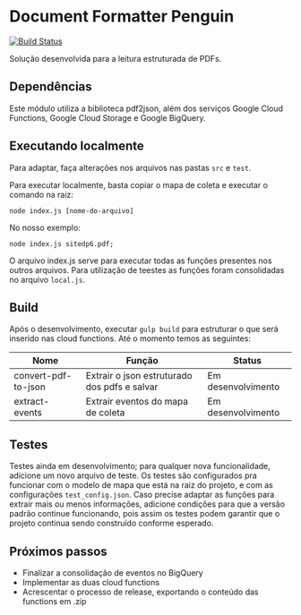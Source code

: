# Document Formatter Penguin

[![Build Status](https://travis-ci.org/DP6/Doc-Formatter-Penguin.svg?branch=main)](https://travis-ci.org/DP6/Doc-Formatter-Penguin)

Solução desenvolvida para a leitura estruturada de PDFs.

## Dependências

Este módulo utiliza a biblioteca pdf2json, além dos serviços Google Cloud Functions, Google Cloud Storage e Google BigQuery.

## Executando localmente

Para adaptar, faça alterações nos arquivos nas pastas `src` e `test`.

Para executar localmente, basta copiar o mapa de coleta e executar o comando na raiz:

```shell
node index.js [nome-do-arquivo]
```

No nosso exemplo:

```shell
node index.js sitedp6.pdf;
```

O arquivo index.js serve para executar todas as funções presentes nos outros arquivos. Para utilização de teestes as funções foram consolidadas no arquivo `local.js`.

## Build

Após o desenvolvimento, executar `gulp build` para estruturar o que será inserido nas cloud functions. Até o momento temos as seguintes:

| Nome                | Função                                       | Status             |
| ------------------- | -------------------------------------------- | ------------------ |
| convert-pdf-to-json | Extrair o json estruturado dos pdfs e salvar | Em desenvolvimento |
| extract-events      | Extrair eventos do mapa de coleta            | Em desenvolvimento |

## Testes

Testes ainda em desenvolvimento; para qualquer nova funcionalidade, adicione um novo arquivo de teste.
Os testes são configurados pra funcionar com o modelo de mapa que está na raiz do projeto, e com as configurações `test_config.json`. Caso precise adaptar as funções para extrair mais ou menos informações, adicione condições para que a versão padrão continue funcionando, pois assim os testes podem garantir que o projeto continua sendo construído conforme esperado.

## Próximos passos

- Finalizar a consolidação de eventos no BigQuery
- Implementar as duas cloud functions
- Acrescentar o processo de release, exportando o conteúdo das functions em .zip
